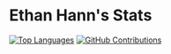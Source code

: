 # Ethan Hann's Stats

[![Top Languages](https://github-readme-stats.vercel.app/api/top-langs/?username=ethanhann)](https://github.com/anuraghazra/github-readme-stats)
[![GitHub Contributions](https://github-readme-stats.vercel.app/api?username=ethanhann)](https://github.com/anuraghazra/github-readme-stats)

